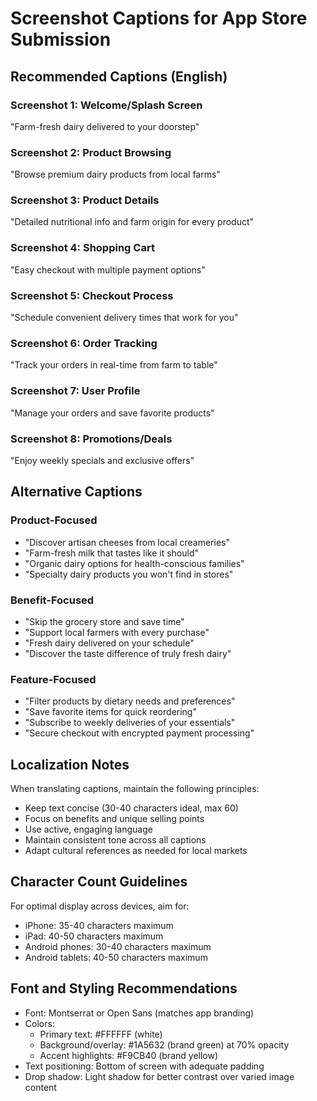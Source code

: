 # Screenshot Captions for App Store Submission

## Recommended Captions (English)

### Screenshot 1: Welcome/Splash Screen

"Farm-fresh dairy delivered to your doorstep"

### Screenshot 2: Product Browsing

"Browse premium dairy products from local farms"

### Screenshot 3: Product Details

"Detailed nutritional info and farm origin for every product"

### Screenshot 4: Shopping Cart

"Easy checkout with multiple payment options"

### Screenshot 5: Checkout Process

"Schedule convenient delivery times that work for you"

### Screenshot 6: Order Tracking

"Track your orders in real-time from farm to table"

### Screenshot 7: User Profile

"Manage your orders and save favorite products"

### Screenshot 8: Promotions/Deals

"Enjoy weekly specials and exclusive offers"

## Alternative Captions

### Product-Focused

- "Discover artisan cheeses from local creameries"
- "Farm-fresh milk that tastes like it should"
- "Organic dairy options for health-conscious families"
- "Specialty dairy products you won't find in stores"

### Benefit-Focused

- "Skip the grocery store and save time"
- "Support local farmers with every purchase"
- "Fresh dairy delivered on your schedule"
- "Discover the taste difference of truly fresh dairy"

### Feature-Focused

- "Filter products by dietary needs and preferences"
- "Save favorite items for quick reordering"
- "Subscribe to weekly deliveries of your essentials"
- "Secure checkout with encrypted payment processing"

## Localization Notes

When translating captions, maintain the following principles:

- Keep text concise (30-40 characters ideal, max 60)
- Focus on benefits and unique selling points
- Use active, engaging language
- Maintain consistent tone across all captions
- Adapt cultural references as needed for local markets

## Character Count Guidelines

For optimal display across devices, aim for:

- iPhone: 35-40 characters maximum
- iPad: 40-50 characters maximum
- Android phones: 30-40 characters maximum
- Android tablets: 40-50 characters maximum

## Font and Styling Recommendations

- Font: Montserrat or Open Sans (matches app branding)
- Colors:
  - Primary text: #FFFFFF (white)
  - Background/overlay: #1A5632 (brand green) at 70% opacity
  - Accent highlights: #F9CB40 (brand yellow)
- Text positioning: Bottom of screen with adequate padding
- Drop shadow: Light shadow for better contrast over varied image content
